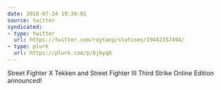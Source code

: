 ```yaml
---
date: 2010-07-24 19:34:01
source: twitter
syndicated:
- type: twitter
  url: https://twitter.com/roytang/statuses/19442357494/
- type: plurk
  url: https://plurk.com/p/6jbyq8
---
```


Street Fighter X Tekken and Street Fighter III Third Strike Online Edition announced!